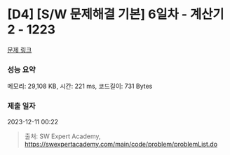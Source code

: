 # [D4] [S/W 문제해결 기본] 6일차 - 계산기2 - 1223 

[문제 링크](https://swexpertacademy.com/main/code/problem/problemDetail.do?contestProbId=AV14nnAaAFACFAYD) 

### 성능 요약

메모리: 29,108 KB, 시간: 221 ms, 코드길이: 731 Bytes

### 제출 일자

2023-12-11 00:22



> 출처: SW Expert Academy, https://swexpertacademy.com/main/code/problem/problemList.do